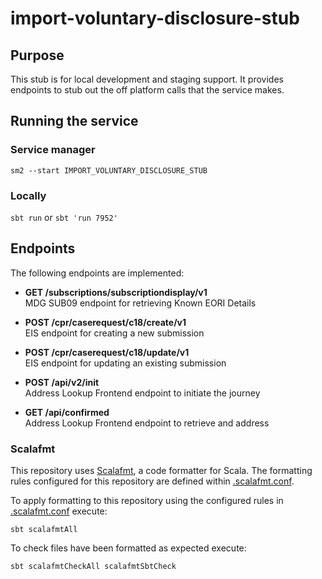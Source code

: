 # import-voluntary-disclosure-stub

## Purpose
This stub is for local development and staging support. It provides endpoints to stub out the off platform calls that the service makes.

## Running the service
### Service manager
`sm2 --start IMPORT_VOLUNTARY_DISCLOSURE_STUB`
### Locally
`sbt run` or `sbt 'run 7952'`

## Endpoints
The following endpoints are implemented:


* **GET         /subscriptions/subscriptiondisplay/v1**        
  MDG SUB09 endpoint for retrieving Known EORI Details

* **POST        /cpr/caserequest/c18/create/v1**              
  EIS endpoint for creating a new submission

* **POST        /cpr/caserequest/c18/update/v1**              
  EIS endpoint for updating an existing submission

* **POST        /api/v2/init**              
  Address Lookup Frontend endpoint to initiate the journey

* **GET         /api/confirmed**              
  Address Lookup Frontend endpoint to retrieve and address

### Scalafmt
This repository uses [Scalafmt](https://scalameta.org/scalafmt/), a code formatter for Scala. The formatting rules configured for this repository are defined within [.scalafmt.conf](.scalafmt.conf).

To apply formatting to this repository using the configured rules in [.scalafmt.conf](.scalafmt.conf) execute:

 ```
 sbt scalafmtAll
 ```

To check files have been formatted as expected execute:

 ```
 sbt scalafmtCheckAll scalafmtSbtCheck
 ```
